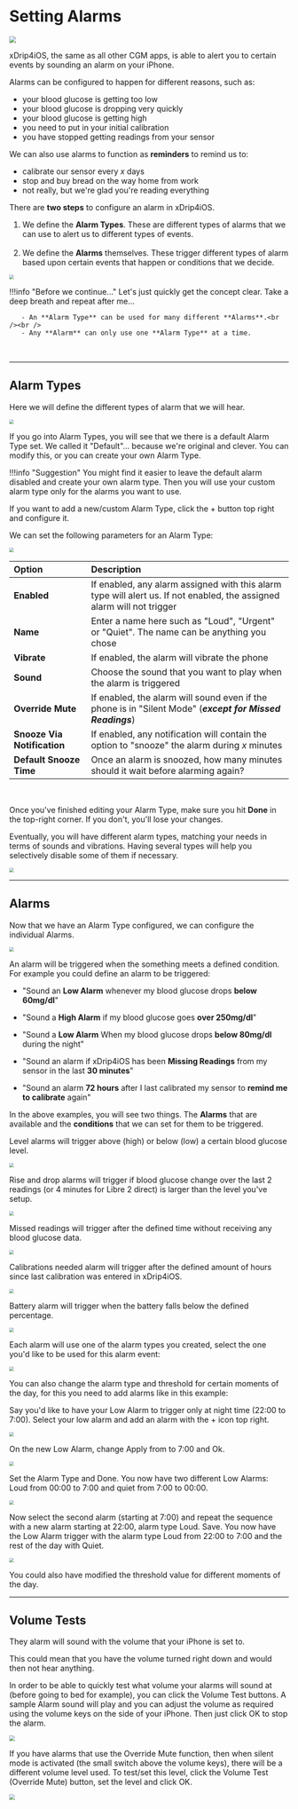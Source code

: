 # Setting Alarms

<img src="../../img/Settings.png" style="zoom:75%;" />

xDrip4iOS, the same as all other CGM apps, is able to alert you to certain events by sounding an alarm on your iPhone.

Alarms can be configured to happen for different reasons, such as:

- your blood glucose is getting too low
- your blood glucose is dropping very quickly
- your blood glucose is getting high
- you need to put in your initial calibration
- you have stopped getting readings from your sensor

We can also use alarms to function as **reminders** to remind us to:

- calibrate our sensor every *x* days
- stop and buy bread on the way home from work
- not really, but we're glad you're reading everything

There are **two steps** to configure an alarm in xDrip4iOS.

1. We define the **Alarm Types**. These are different types of alarms that we can use to alert us to different types of events.
    <br /><br />
2. We define the **Alarms** themselves. These trigger different types of alarm based upon certain events that happen or conditions that we decide.

<img src="../Alarm+Type.png" style="zoom:50%;" />

!!!info "Before we continue..."
    Let's just quickly get the concept clear. Take a deep breath and repeat after me...

       - An **Alarm Type** can be used for many different **Alarms**.<br /><br />
       - Any **Alarm** can only use one **Alarm Type** at a time.
</br>

___
## Alarm Types

Here we will define the different types of alarm that we will hear. 

<img src="../AlarmType.png" style="zoom:50%;" />

If you go into Alarm Types, you will see that we there is a default Alarm Type set. We called it "Default"... because we're original and clever. You can modify this, or you can create your own Alarm Type.

!!!info "Suggestion"
    You might find it easier to leave the default alarm disabled and create your own alarm type. Then you will use your custom alarm type only for the alarms you want to use. 

If you want to add a new/custom Alarm Type, click the + button top right and configure it.

We can set the following parameters for an Alarm Type:

<img src="../EditAlarmType.png" style="zoom:50%;" />

| Option &nbsp;&nbsp;&nbsp;| Description &nbsp;&nbsp;&nbsp; |
|:-------------- |:------------- |
| **Enabled**      | If enabled, any alarm assigned with this alarm type will alert us. If not enabled, the assigned alarm will not trigger  |
| **Name**      | Enter a name here such as "Loud", "Urgent" or "Quiet". The name can be anything you chose  |
| **Vibrate**      | If enabled, the alarm will vibrate the phone  |
| **Sound**      | Choose the sound that you want to play when the alarm is triggered  |
| **Override Mute**     | If enabled, the alarm will sound even if the phone is in "Silent Mode" (***except for Missed Readings***) |
| **Snooze Via Notification**      | If enabled, any notification will contain the option to "snooze" the alarm during *x* minutes  |
| **Default Snooze Time**      | Once an alarm is snoozed, how many minutes should it wait before alarming again?  |

<br />

Once you've finished editing your Alarm Type, make sure you hit **Done** in the top-right corner. If you don't, you'll lose your changes.

Eventually, you will have different alarm types, matching your needs in terms of sounds and vibrations.
Having several types will help you selectively disable some of them if necessary.

<img src="../AlarmTypes.png" style="zoom:50%;" />

</br>

___
## Alarms

Now that we have an Alarm Type configured, we can configure the individual Alarms.

<img src="../EditAlarm.png" style="zoom:50%;" />

An alarm will be triggered when the something meets a defined condition. For example you could define an alarm to be triggered:

- "Sound an **Low Alarm** whenever my blood glucose drops **below 60mg/dl**"

- "Sound a **High Alarm** if my blood glucose goes **over 250mg/dl**"

- "Sound a **Low Alarm** When my blood glucose drops **below 80mg/dl** during the night"

- "Sound an alarm if xDrip4iOS has been **Missing Readings** from my sensor in the last **30 minutes**"

- "Sound an alarm **72 hours** after I last calibrated my sensor to **remind me to calibrate** again"

In the above examples, you will see two things. The **Alarms** that are available and the **conditions** that we can set for them to be triggered.

Level alarms will trigger above (high) or below (low) a certain blood glucose level.

<img src="../LevelAlarm.png" style="zoom:50%;" />

Rise and drop alarms will trigger if blood glucose change over the last 2 readings (or 4 minutes for Libre 2 direct) is larger than the level you've setup.

<img src="../DeltaAlarm.png" style="zoom:50%;" />

Missed readings will trigger after the defined time without receiving any blood glucose data.

<img src="../MissReadAlarm.png" style="zoom:50%;" />

Calibrations needed alarm will trigger after the defined amount of hours since last calibration was entered in xDrip4iOS.

<img src="../CalibAlarm.png" style="zoom:50%;" />

Battery alarm will trigger when the battery falls below the defined percentage.

<img src="../BatteryAlarm.png" style="zoom:50%;" />

</br>

Each alarm will use one of the alarm types you created, select the one you'd like to be used for this alarm event:

<img src="../SelectAlarmType.png" style="zoom:50%;" />

</br>

You can also change the alarm type and threshold for certain moments of the day, for this you need to add alarms like in this example:

Say you'd like to have your Low Alarm to trigger only at night time (22:00 to 7:00). Select your low alarm and add an alarm with the + icon top right.

<img src="../AlarmTime1.png" style="zoom:50%;" />

On the new Low Alarm, change Apply from to 7:00 and Ok.

<img src="../AlarmTime2.png" style="zoom:50%;" />

Set the Alarm Type and Done.
You now have two different Low Alarms: Loud from 00:00 to 7:00 and quiet from 7:00 to 00:00.

<img src="../AlarmTime3.png" style="zoom:50%;" />

Now select the second alarm (starting at 7:00) and repeat the sequence with a new alarm starting at 22:00, alarm type Loud. Save.
You now have the Low Alarm trigger with the alarm type Loud from 22:00 to 7:00 and the rest of the day with Quiet.

<img src="../AlarmTime4.png" style="zoom:50%;" />

You could also have modified the threshold value for different moments of the day.

___
## Volume Tests

They alarm will sound with the volume that your iPhone is set to.

This could mean that you have the volume turned right down and would then not hear anything.

In order to be able to quickly test what volume your alarms will sound at (before going to bed for example), you can click the Volume Test buttons. A sample Alarm sound will play and you can adjust the volume as required using the volume keys on the side of your iPhone. Then just click OK to stop the alarm.

<img src="../TestOvrMuteOff.png" style="zoom:60%;" />

If you have alarms that use the Override Mute function, then when silent mode is activated (the small switch above the volume keys), there will be a different volume level used. To test/set this level, click the Volume Test (Override Mute) button, set the level and click OK.

<img src="../TestOvrMuteOn.png" style="zoom:60%;" />

